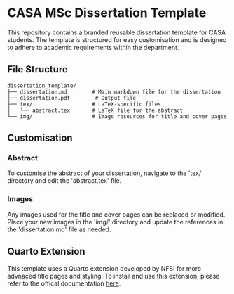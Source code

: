 # CASA MSc Dissertation Template

This repository contains a branded reusable dissertation template for CASA students. The template is structured for easy customisation and is designed to adhere to academic requirements within the department. 

## File Structure


```
dissertation_template/
├── dissertation.md        # Main markdown file for the dissertation
├── dissertation.pdf        # Output file
├── tex/                   # LaTeX-specific files
│   └── abstract.tex       # LaTeX file for the abstract
└── img/                   # Image resources for title and cover pages
```




## Customisation

### Abstract

To customise the abstract of your dissertation, navigate to the 'tex/' directory and edit the 'abstract.tex' file.

### Images

Any images used for the title and cover pages can be replaced or modified. Place your new images in the 'img/' directory and update the references in the 'dissertation.md' file as needed. 



## Quarto Extension

This template uses a Quarto extension developed by NFSI for more advnaced title pages and styling. To install and use this extension, please refer to the offical documentation [here](https://nmfs-opensci.github.io/quarto_titlepages/).